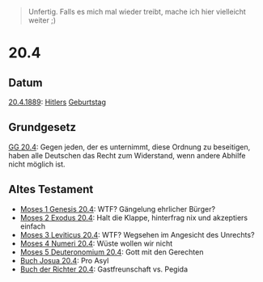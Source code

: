 > Unfertig.  Falls es mich mal wieder treibt, mache ich hier vielleicht weiter ;)

# 20.4

## Datum

[20.4.1889](https://de.wikipedia.org/wiki/20._April#1851%E2%80%931900): [Hitlers](https://de.wikipedia.org/wiki/Adolf_Hitler) [Geburtstag](https://de.wikipedia.org/wiki/1889#April)

## Grundgesetz

[GG 20.4](https://de.wikipedia.org/wiki/Artikel_20_des_Grundgesetzes_f%C3%BCr_die_Bundesrepublik_Deutschland#Absatz_4): Gegen jeden, der es unternimmt, diese Ordnung zu beseitigen, haben alle Deutschen das Recht zum Widerstand, wenn andere Abhilfe nicht möglich ist.

## Altes Testament

- [Moses 1 Genesis 20.4](https://bibeltext.com/genesis/20-4.htm): WTF? Gängelung ehrlicher Bürger?
- [Moses 2 Exodus 20.4](https://bibeltext.com/exodus/20-4.htm): Halt die Klappe, hinterfrag nix und akzeptiers einfach
- [Moses 3 Leviticus 20.4](https://bibeltext.com/leviticus/20-4.htm): WTF?  Wegsehen im Angesicht des Unrechts?
- [Moses 4 Numeri 20.4](https://bibeltext.com/numbers/20-4.htm): Wüste wollen wir nicht
- [Moses 5 Deuteronomium 20.4](https://bibeltext.com/deuteronomy/20-4.htm): Gott mit den Gerechten
- [Buch Josua 20.4](https://bibeltext.com/joshua/20-4.htm): Pro Asyl
- [Buch der Richter 20.4](https://bibeltext.com/judges/20-4.htm): Gastfreunschaft vs. Pegida
